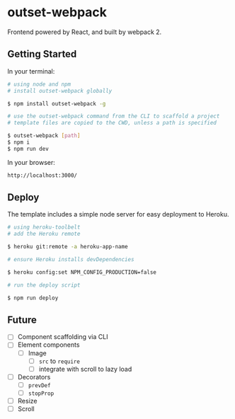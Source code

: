 # outset-webpack

Frontend powered by React, and built by webpack 2.

## Getting Started

In your terminal:

```bash
# using node and npm
# install outset-webpack globally

$ npm install outset-webpack -g

# use the outset-webpack command from the CLI to scaffold a project
# template files are copied to the CWD, unless a path is specified

$ outset-webpack [path]
$ npm i
$ npm run dev
```

In your browser:

```bash
http://localhost:3000/
```

## Deploy

The template includes a simple node server for easy deployment to Heroku.

```bash
# using heroku-toolbelt
# add the Heroku remote

$ heroku git:remote -a heroku-app-name

# ensure Heroku installs devDependencies

$ heroku config:set NPM_CONFIG_PRODUCTION=false

# run the deploy script

$ npm run deploy
```

## Future

- [ ] Component scaffolding via CLI
- [ ] Element components
  - [ ] Image
    - [ ] `src` to `require`
    - [ ] integrate with scroll to lazy load
- [ ] Decorators
  - [ ] `prevDef`
  - [ ] `stopProp`
- [ ] Resize
- [ ] Scroll
